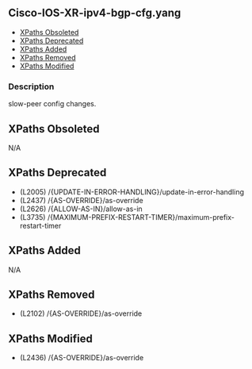 ## Cisco-IOS-XR-ipv4-bgp-cfg.yang

- [XPaths Obsoleted](#xpaths-obsoleted)
- [XPaths Deprecated](#xpaths-deprecated)
- [XPaths Added](#xpaths-added)
- [XPaths Removed](#xpaths-removed)
- [XPaths Modified](#xpaths-modified)

### Description

slow-peer config changes.

## XPaths Obsoleted

N/A

## XPaths Deprecated

- (L2005)	/{UPDATE-IN-ERROR-HANDLING}/update-in-error-handling
- (L2437)	/{AS-OVERRIDE}/as-override
- (L2626)	/{ALLOW-AS-IN}/allow-as-in
- (L3735)	/{MAXIMUM-PREFIX-RESTART-TIMER}/maximum-prefix-restart-timer

## XPaths Added

N/A

## XPaths Removed

- (L2102)	/{AS-OVERRIDE}/as-override

## XPaths Modified

- (L2436)	/{AS-OVERRIDE}/as-override

